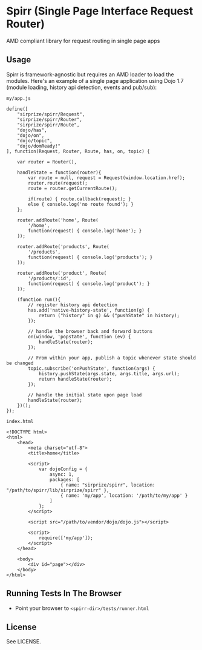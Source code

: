 # Spirr (Single Page Interface Request Router)

AMD compliant library for request routing in single page apps

## Usage

Spirr is framework-agnostic but requires an AMD loader to load the modules. Here's an example of a single page application using Dojo 1.7 (module loading, history api detection, events and pub/sub):

`my/app.js`

    define([
        "sirprize/spirr/Request",
        "sirprize/spirr/Router",
        "sirprize/spirr/Route",
        "dojo/has",
        "dojo/on",
        "dojo/topic",
        "dojo/domReady!"
    ], function(Request, Router, Route, has, on, topic) {

        var router = Router(),

        handleState = function(router){
            var route = null, request = Request(window.location.href);
            router.route(request);
            route = router.getCurrentRoute();

            if(route) { route.callback(request); }
            else { console.log('no route found'); }
        };

        router.addRoute('home', Route(
            '/home',
            function(request) { console.log('home'); }
        ));

        router.addRoute('products', Route(
            '/products',
            function(request) { console.log('products'); }
        ));

        router.addRoute('product', Route(
            '/products/:id',
            function(request) { console.log('product'); }
        ));
        
        (function run(){
            // register history api detection
            has.add('native-history-state', function(g) {
                return ("history" in g) && ("pushState" in history);
            });
            
            // handle the browser back and forward buttons
            on(window, 'popstate', function (ev) {
                handleState(router);
            });
            
            // From within your app, publish a topic whenever state should be changed
            topic.subscribe('onPushState', function(args) {
                history.pushState(args.state, args.title, args.url);
                return handleState(router);
            });
            
            // handle the initial state upon page load
            handleState(router);
        })();
    });

`index.html`

    <!DOCTYPE html>
    <html>
        <head>
            <meta charset="utf-8">
            <title>home</title>

            <script>
                var dojoConfig = {
                    async: 1,
                    packages: [
                        { name: "sirprize/spirr", location: "/path/to/spirr/lib/sirprize/spirr" },
                        { name: 'my/app', location: '/path/to/my/app' }
                    ]
                };
            </script>

            <script src="/path/to/vendor/dojo/dojo.js"></script>

            <script>
                require(['my/app']);
            </script>
        </head>

        <body>
            <div id="page"></div>
        </body>
    </html>

## Running Tests In The Browser

+ Point your browser to `<spirr-dir>/tests/runner.html`

## License

See LICENSE.